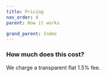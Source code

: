 ```yaml
---
title: Pricing
nav_order: 4
parent: How it works

grand_parent: Index
---
```


### How much does this cost?

We charge a transparent flat 1.5% fee.
